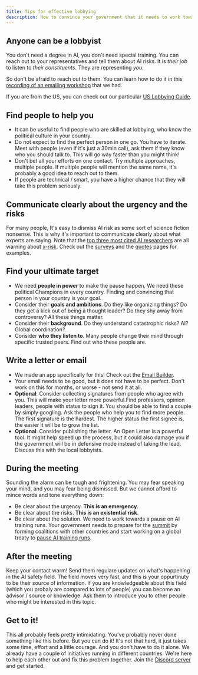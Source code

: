 ```yaml
---
title: Tips for effective lobbying
description: How to convince your government that it needs to work towards a pause on AI training runs
---
```


## Anyone can be a lobbyist

You don't need a degree in AI, you don't need special training.
You can reach out to your representatives and tell them about AI risks.
It is _their job_ to listen to _their constituents_.
They are representing _you_.

So don't be afraid to reach out to them.
You can learn how to do it in this [recording of an emailing workshop](https://www.youtube.com/watch?v=Mjq4NFiKKd0) that we had.

If you are from the US, you can check out our particular [US Lobbying Guide](/us-lobby-guide).

## Find people to help you

- It can be useful to find people who are skilled at lobbying, who know the political culture in your country.
- Do not expect to find the perfect person in one go. You have to iterate. Meet with people (even if it's just a 30min call), ask them if they know who you should talk to. This will go way faster than you might think!
- Don't bet all your efforts on one contact. Try multiple approaches, multiple people. If multiple people will mention the same name, it's probably a good idea to reach out to them.
- If people are technical / smart, you have a higher chance that they will take this problem seriously.

## Communicate clearly about the urgency and the risks

For many people, It's easy to dismiss AI risk as some sort of science fiction nonsense.
This is why it's important to communicate clearly about what experts are saying.
Note that the [top three most cited AI researchers](https://twitter.com/PauseAI/status/1734641804245455017) are all warning about [x-risk](/xrisk).
Check out the [surveys](/polls-and-surveys) and the [quotes](/quotes) pages for examples.

## Find your ultimate target

- We need **people in power** to make the pause happen. We need these political Champions in every country. Finding and convincing that person in your country is your goal.
- Consider their **goals and ambitions**. Do they like organizing things? Do they get a kick out of being a thought leader? Do they shy away from controversy? All these things matter.
- Consider their **background**. Do they understand catastrophic risks? AI? Global coordination?
- Consider **who they listen to**. Many people change their mind through specific trusted peers. Find out who these people are.

## Write a letter or email

- We made an app specifically for this! Check out the [Email Builder](/email-builder).
- Your email needs to be good, but it does not have to be perfect. Don't work on this for months, or worse - not send it at all.
- **Optional**: Consider collecting signatures from people who agree with you. This will make your letter more powerful.Find professors, opinion leaders, people with status to sign it. You should be able to find a couple by simply googling. Ask the people who help you to find more people. The first signature is the hardest. The higher status the first signee is, the easier it will be to grow the list.
- **Optional**: Consider publishing the letter. An Open Letter is a powerful tool. It might help speed up the process, but it could also damage you if the government will be in defensive mode instead of taking the lead. Discuss this with the local lobbyists.

## During the meeting

Sounding the alarm can be tough and frightening.
You may fear speaking your mind, and you may fear being dismissed.
But we cannot afford to mince words and tone everything down:

- Be clear about the urgency. **This is an emergency**.
- Be clear about the risks. **This is an existential risk**.
- Be clear about the solution. We need to work towards a pause on AI training runs. Your government needs to prepare for the [summit](/summit) by forming coalitions with other countries and start working on a global treaty to [pause AI training runs](/proposal).

## After the meeting

Keep your contact warm!
Send them regulare updates on what's happening in the AI safety field.
The field moves very fast, and this is your oppurtinuty to be their source of information.
If you are knowledgeable about this field (which you probaly are compared to lots of people) you can become an advisor / source or knowledge.
Ask them to introduce you to other people who might be interested in this topic.

## Get to it!

This all probably feels pretty intimidating.
You've probably never done something like this before.
But you can do it!
It's not that hard, it just takes some time, effort and a little courage.
And you don't have to do it alone.
We already have a couple of initiatives running in different countries.
We're here to help each other out and fix this problem together.
Join the [Discord server](https://discord.gg/YfZujPdHSZ) and get started.
